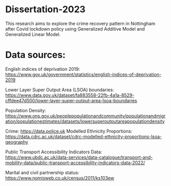 # Dissertation-2023
This research aims to explore the crime recovery pattern in Nottingham after Covid lockdown policy using Generalized Additive Model and Generalized Linear Model.

# Data sources:
English indices of deprivation 2019: https://www.gov.uk/government/statistics/english-indices-of-deprivation-2019

Lower Layer Super Output Area (LSOA) boundaries: https://www.data.gov.uk/dataset/fa883558-22fb-4a1a-8529-cffdee47d500/lower-layer-super-output-area-lsoa-boundaries

Population Density: https://www.ons.gov.uk/peoplepopulationandcommunity/populationandmigration/populationestimates/datasets/lowersuperoutputareapopulationdensity

Crime: https://data.police.uk
 Modelled Ethnicity Proportions: https://data.cdrc.ac.uk/dataset/cdrc-modelled-ethnicity-proportions-lsoa-geography
 
Public Transport Accessibility Indicators Data: https://www.ubdc.ac.uk/data-services/data-catalogue/transport-and-mobility-data/public-transport-accessibility-indicators-data-2022/

Marital and civil partnership status: https://www.nomisweb.co.uk/census/2011/ks103ew
